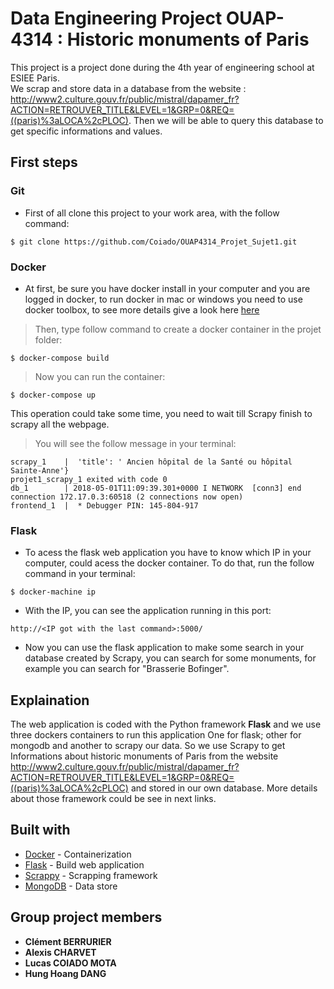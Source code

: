 # Data Engineering Project OUAP-4314 : Historic monuments of Paris

This project is a project done during the 4th year of engineering school at ESIEE Paris.</br>
We scrap and store data in a database from the website : http://www2.culture.gouv.fr/public/mistral/dapamer_fr?ACTION=RETROUVER_TITLE&LEVEL=1&GRP=0&REQ=((paris)%3aLOCA%2cPLOC). Then we will be able to query this database to get specific informations and values.

## First steps

### Git

* First of all clone this project to your work area, with the follow command:

```
$ git clone https://github.com/Coiado/OUAP4314_Projet_Sujet1.git
```

### Docker

* At first, be sure you have docker install in your computer and you are logged in docker, to run docker in mac or windows you need to use docker toolbox, to see more details give a look here [here](https://docs.docker.com/toolbox/overview/ )

> Then, type follow command to create a docker container in the projet folder:
```
$ docker-compose build
```

> Now you can run the container:
```
$ docker-compose up
```

This operation could take some time, you need to wait till Scrapy finish to scrapy all the webpage.

>  You will see the follow message in your terminal:
```
scrapy_1    |  'title': ' Ancien hôpital de la Santé ou hôpital Sainte-Anne'}
projet1_scrapy_1 exited with code 0
db_1        | 2018-05-01T11:09:39.301+0000 I NETWORK  [conn3] end connection 172.17.0.3:60518 (2 connections now open)
frontend_1  |  * Debugger PIN: 145-804-917
```

### Flask

* To acess the flask web application you have to know which IP in your computer, could acess the docker container.
To do that, run the follow command in your terminal:
```
$ docker-machine ip
```

* With the IP, you can see the application running in this port:
```
http://<IP got with the last command>:5000/
```


* Now you can use the flask application to make some search in your database created by Scrapy, you can search for some monuments, for example you can search for "Brasserie Bofinger".

## Explaination

The web application is coded with the Python framework __Flask__ and we use three dockers containers to run this application
One for flask; other for mongodb and another to scrapy our data.
So we use Scrapy to get Informations about historic monuments of Paris from the website http://www2.culture.gouv.fr/public/mistral/dapamer_fr?ACTION=RETROUVER_TITLE&LEVEL=1&GRP=0&REQ=((paris)%3aLOCA%2cPLOC) 
and stored in our own database. More details about those framework could be see in next links.


## Built with

* [Docker](https://hub.docker.com/) - Containerization
* [Flask](flask.pocoo.org/) - Build web application
* [Scrappy](https://scrapy.org/) - Scrapping framework
* [MongoDB](https://www.mongodb.com/fr/) - Data store



## Group project members

* **Clément BERRURIER** 
* **Alexis CHARVET** 
* **Lucas COIADO MOTA**
* **Hung Hoang DANG**


